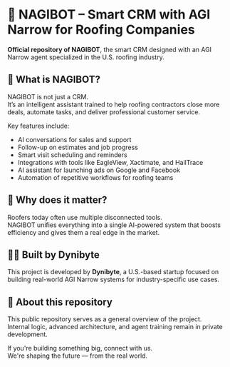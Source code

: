 # 🧠 NAGIBOT – Smart CRM with AGI Narrow for Roofing Companies

**Official repository of NAGIBOT**, the smart CRM designed with an AGI Narrow agent specialized in the U.S. roofing industry.

## 🚀 What is NAGIBOT?

NAGIBOT is not just a CRM.  
It’s an intelligent assistant trained to help roofing contractors close more deals, automate tasks, and deliver professional customer service.

Key features include:

- AI conversations for sales and support  
- Follow-up on estimates and job progress  
- Smart visit scheduling and reminders  
- Integrations with tools like EagleView, Xactimate, and HailTrace  
- AI assistant for launching ads on Google and Facebook  
- Automation of repetitive workflows for roofing teams  

## 🧩 Why does it matter?

Roofers today often use multiple disconnected tools.  
NAGIBOT unifies everything into a single AI-powered system that boosts efficiency and gives them a real edge in the market.

## 👨‍💻 Built by Dynibyte

This project is developed by **Dynibyte**, a U.S.-based startup focused on building real-world AGI Narrow systems for industry-specific use cases.

## 📌 About this repository

This public repository serves as a general overview of the project.  
Internal logic, advanced architecture, and agent training remain in private development.

If you're building something big, connect with us.  
We're shaping the future — from the real world.
